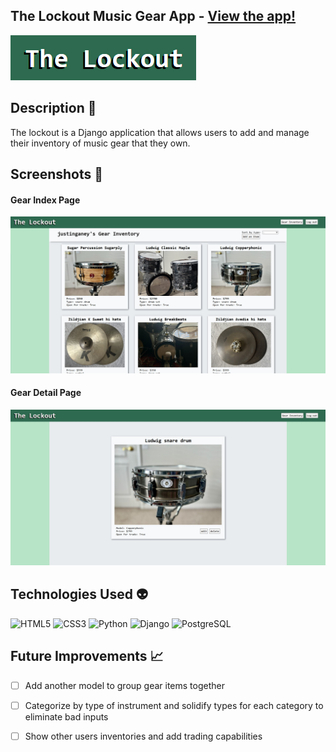 ## The Lockout Music Gear App - [View the app!](https://the-lockout-495998d8d4a1.herokuapp.com/)
![The Lockout Logo](./images/thelockout.png)


## Description 🥁
The lockout is a Django application that allows users to add and manage their inventory of music gear that they own. 

## Screenshots 📸

#### Gear Index Page
![gear index](./images/thelockoutindex.jpg)

#### Gear Detail Page
![gear detail](./images/thelockoutdetail.jpg)

## Technologies Used 👽
![HTML5](https://img.shields.io/badge/-HTML5-05122A?style=flat&logo=html5)
![CSS3](https://img.shields.io/badge/-CSS-05122A?style=flat&logo=css3)
![Python](https://img.shields.io/badge/-Python-05122A?style=flat&logo=python)
![Django](https://img.shields.io/badge/-Django-05122A?style=flat&logo=django)
![PostgreSQL](https://img.shields.io/badge/-PostgreSQL-05122A?style=flat&logo=postgresql)

## Future Improvements 📈
- [ ] Add another model to group gear items together 
- [ ] Categorize by type of instrument and solidify types for each category to eliminate bad inputs
- [ ] Show other users inventories and add trading capabilities

